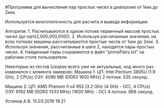 #Программа для вычисления пар простых чисел в диапазоне от 1ккк до 2ккк.

Используется многопоточность для расчета и вывода информации.

Алгоритм:
	1. Расчитываются в одном потоке первичный массив простых чисел (до sqrt(2,000,000,000)).
	2. Используя расчитанные значения, на всех потоках машины рассчитываются простые числа от 1ккк до 2ккк.
	3. Используя значения, рассчитанные в шаге 2, находятся пары простых чисел.
	4. Найденные пары сохраняются в файл "primePairs.txt" на рабочем столе пользователя.


Некоторые из тестов (скорее всего уже не актуальные, код много раз изменялся с момента замеров):
Машина 1:
		ЦП:	 Intel Pentium 3805U (1.9 GHz, 2 CPUs)
		ОЗУ: 4096 MB (DDR3 1600 MHz)
		2 потока:	535 секунд.

Машина 2:
		ЦП:	 AMD Phenom II x4 955 (3.2 GHz (4 GHz - OC), 4 CPUs)
		ОЗУ: 8192 MB (DDR3 1333 MHz) (1600 MHz - OC)
		4 потока:	868 секунд.

Устинов А.В. 15.03.2019 19:21